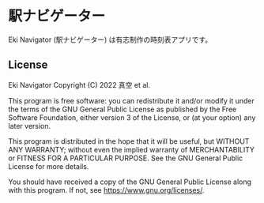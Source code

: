 # 駅ナビゲーター

Eki Navigator (駅ナビゲーター) は有志制作の時刻表アプリです。

## License

  Eki Navigator
  Copyright (C) 2022 真空 et al.

  This program is free software: you can redistribute it and/or modify
  it under the terms of the GNU General Public License as published by
  the Free Software Foundation, either version 3 of the License, or
  (at your option) any later version.

  This program is distributed in the hope that it will be useful,
  but WITHOUT ANY WARRANTY; without even the implied warranty of
  MERCHANTABILITY or FITNESS FOR A PARTICULAR PURPOSE.  See the
  GNU General Public License for more details.

  You should have received a copy of the GNU General Public License
  along with this program.  If not, see <https://www.gnu.org/licenses/>.
